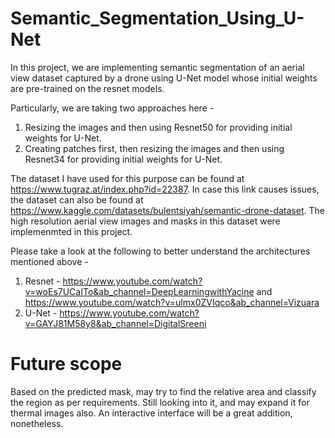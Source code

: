 # Semantic_Segmentation_Using_U-Net

In this project, we are implementing semantic segmentation of an aerial view dataset captured by a drone using U-Net model whose initial weights are pre-trained on the resnet models.

Particularly, we are taking two approaches here - 
1. Resizing the images and then using Resnet50 for providing initial weights for U-Net.
2. Creating patches first, then resizing the images and then using Resnet34 for providing initial weights for U-Net.

The dataset I have used for this purpose can be found at https://www.tugraz.at/index.php?id=22387. In case this link causes issues, the dataset can also be found at https://www.kaggle.com/datasets/bulentsiyah/semantic-drone-dataset. The high resolution aerial view images and masks in this dataset were implemenmted in this project.

Please take a look at the following to better understand the architectures mentioned above - 

1. Resnet - https://www.youtube.com/watch?v=woEs7UCaITo&ab_channel=DeepLearningwithYacine and https://www.youtube.com/watch?v=ulmx0ZVIqco&ab_channel=Vizuara
2. U-Net - https://www.youtube.com/watch?v=GAYJ81M58y8&ab_channel=DigitalSreeni


# Future scope
Based on the predicted mask, may try to find the relative area and classify the region as per requirements. Still looking into it, and may expand it for thermal images also. An interactive interface will be a great addition, nonetheless.


